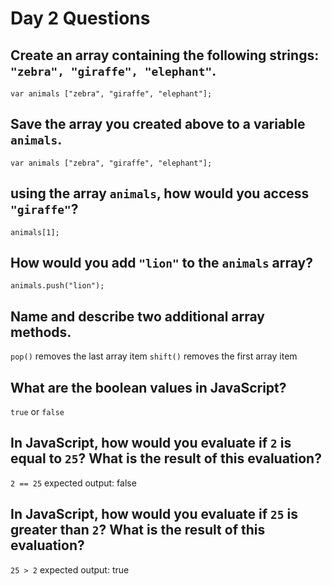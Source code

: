 # Day 2 Questions

## Create an array containing the following strings: `"zebra", "giraffe", "elephant"`.

`var animals ["zebra", "giraffe", "elephant"];`

## Save the array you created above to a variable `animals`.

`var animals ["zebra", "giraffe", "elephant"];`

## using the array `animals`, how would you access `"giraffe"`?

`animals[1];`

## How would you add `"lion"` to the `animals` array?

`animals.push("lion");`

## Name and describe two additional array methods.

`pop()` removes the last array item
`shift()` removes the first array item

## What are the boolean values in JavaScript?

`true` or `false`

## In JavaScript, how would you evaluate if `2` is equal to `25`? What is the result of this evaluation?

`2 == 25` expected output: false

## In JavaScript, how would you evaluate if `25` is greater than `2`? What is the result of this evaluation?

`25 > 2` expected output: true
